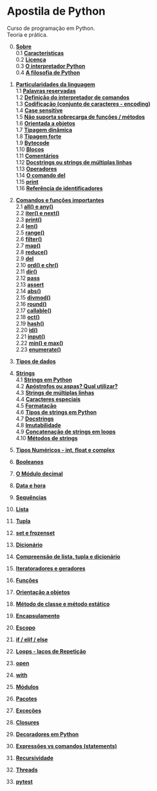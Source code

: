 # Apostila de Python
  
Curso de programação em Python.  
Teoria e prática.  

0. [**Sobre**](content/about/00.md)  
   0.1 [**Características**](content/about/01.md)  
   0.2 [**Licença**](content/about/02.md)  
   0.3 [**O interpretador Python**](content/about/03.md)  
   0.4 [**A filosofia de Python**](content/about/04.md)  
    
1. [**Particularidades da linguagem**](content/language_particularities/00.md)  
   1.1 [**Palavras reservadas**](content/language_particularities/01.md)  
   1.2 [**Definição do interpretador de comandos**](content/language_particularities/02.md)  
   1.3 [**Codificação (conjunto de caracteres - encoding)**](content/language_particularities/03.md)  
   1.4 [**Case sensitive**](content/language_particularities/04.md)  
   1.5 [**Não suporta sobrecarga de funções / métodos**](content/language_particularities/05.md)  
   1.6 [**Orientada a objetos**](content/language_particularities/06.md)  
   1.7 [**Tipagem dinâmica**](content/language_particularities/07.md)  
   1.8 [**Tipagem forte**](content/language_particularities/08.md)  
   1.9 [**Bytecode**](content/language_particularities/09.md)  
   1.10 [**Blocos**](content/language_particularities/10.md)  
   1.11 [**Comentários**](content/language_particularities/11.md)  
   1.12 [**Docstrings ou strings de múltiplas linhas**](content/language_particularities/12.md)  
   1.13 [**Operadores**](content/language_particularities/13.md)  
   1.14 [**O comando del**](content/language_particularities/14.md)  
   1.15 [**print**](content/language_particularities/15.md)  
   1.16 [**Referência de identificadores**](content/language_particularities/16.md)     

2. [**Comandos e funções importantes**](content/built-ins/00.md)   
   2.1 [**all() e any()**](content/built-ins/01.md)  
   2.2 [**iter() e next()**](content/built-ins/02.md)  
   2.3 [**print()**](content/built-ins/03.md)  
   2.4 [**len()**](content/built-ins/04.md)  
   2.5 [**range()**](content/built-ins/05.md)  
   2.6 [**filter()**](content/built-ins/06.md)  
   2.7 [**map()**](content/built-ins/07.md)  
   2.8 [**reduce()**](content/built-ins/08.md)  
   2.9 [**del**](content/built-ins/09.md)  
   2.10 [**ord() e chr()**](content/built-ins/10.md)   
   2.11 [**dir()**](content/built-ins/11.md)  
   2.12 [**pass**](content/built-ins/12.md)  
   2.13 [**assert**](content/built-ins/13.md)  
   2.14 [**abs()**](content/built-ins/14.md)  
   2.15 [**divmod()**](content/built-ins/15.md)  
   2.16 [**round()**](content/built-ins/16.md)  
   2.17 [**callable()**](content/built-ins/17.md)   
   2.18 [**oct()**](content/built-ins/18.md)  
   2.19 [**hash()**](content/built-ins/19.md)   
   2.20 [**id()**](content/built-ins/20.md)   
   2.21 [**input()**](content/built-ins/21.md)   
   2.22 [**min() e max()**](content/built-ins/22.md)   
   2.23 [**enumerate()**](content/built-ins/23.md)   
   
3. [**Tipos de dados**](content/data_types/00.md)  
   
4. [**Strings**](content/str/00.md)  
   4.1 [**Strings em Python**](content/str/01.md)  
   4.2 [**Apóstrofos ou aspas? Qual utilizar?**](content/str/02.md)  
   4.3 [**Strings de múltiplas linhas**](content/str/03.md)  
   4.4 [**Caracteres especiais**](content/str/04.md)  
   4.5 [**Formatação**](content/str/05.md)  
   4.6 [**Tipos de strings em Python**](content/str/06.md)  
   4.7 [**Docstrings**](content/str/07.md)  
   4.8 [**Imutabilidade**](content/str/08.md)  
   4.9 [**Concatenação de strings em loops**](content/str/09.md)  
   4.10 [**Métodos de strings**](content/str/10.md)  

5. [**Tipos Numéricos - int, float e complex**](content/numeric_data_types/00.md)
6. [**Booleanos**](content/boolean/00.md)
7. [**O Módulo decimal**](content/decimal_module/00.md)
8. [**Data e hora**](content/date_time/00.md)
9.  [**Sequências**](content/sequences/00.md)
10. [**Lista**](content/list/00.md)
11. [**Tupla**](content/tuple/00.md)
12. [**set e frozenset**](content/set_frozenset/00.md)
13. [**Dicionário**](content/dict/00.md)
14. [**Compreensão de lista, tupla e dicionário**](content/list_tuple_dict_comprehension/00.md)
15. [**Iteratoradores e geradores**](content/iter_gen/00.md)
16. [**Funções**](content/functions/00.md)
17. [**Orientação a objetos**](content/oo/00.md)
18. [**Método de classe e método estático**](content/staticmethod_classmethod/00.md)
19. [**Encapsulamento**](content/property/00.md)
20. [**Escopo**](content/scope/00.md)
21. [**if / elif / else**](content/if/00.md)
22. [**Loops - laços de Repetição**](content/loops/00.md)
23. [**open**](content/open/00.md)
24. [**with**](content/with/00.md)
25. [**Módulos**](content/modules/00.md)
26. [**Pacotes**](content/packages/00.md)
27. [**Exceções**](content/except/00.md)
28. [**Closures**](content/closures/00.md)
29. [**Decoradores em Python**](content/decorators/00.md)
30. [**Expressões vs comandos (statements)**](content/exec_eval_execfile_compile/00.md)
31. [**Recursividade**](content/recursive/00.md)
32. [**Threads**](content/threads/00.md)
33. [**pytest**](content/pytest/00.md)




